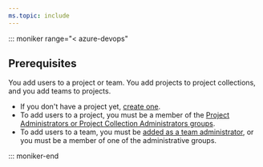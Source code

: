 ```yaml
---
ms.topic: include
---
```


::: moniker range="< azure-devops"  


## Prerequisites

You add users to a project or team. You add projects to project collections, and you add teams to projects. 

* If you don't have a project yet, [create one](/azure/devops/organizations/projects/create-project). 
* To add users to a project, you must be a member of the [Project Administrators or Project Collection Administrators groups](/azure/devops/organizations/security/set-project-collection-level-permissions).   
* To add users to a team, you must be [added as a team administrator](/azure/devops/organizations/settings/add-team-administrator), or you must be a member of one of the administrative groups.  

::: moniker-end  